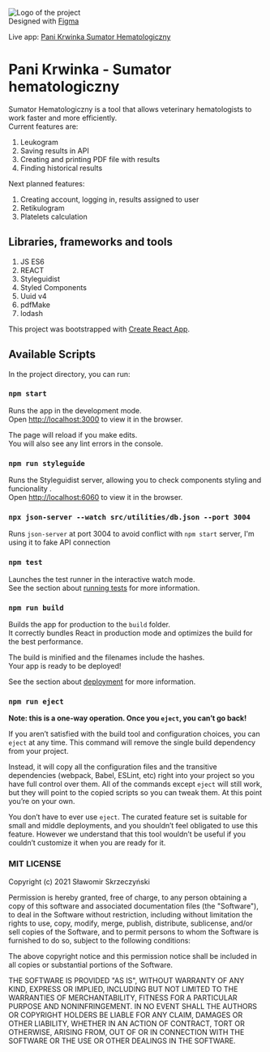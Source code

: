 ![Logo of the project](https://panikrwinka.pl/sumator/static/media/logo.0224e142.png) \
Designed with [Figma](https://www.figma.com/file/3DvVqJRCrQvF62wlxCZ6lE/Sumator-hematologiczny?node-id=1%3A18)

Live app: [Pani Krwinka Sumator Hematologiczny](https://www.panikrwinka.pl/sumator)

# Pani Krwinka - Sumator hematologiczny

Sumator Hematologiczny is a tool that allows veterinary hematologists to work faster and more efficiently. \
Current features are:
1) Leukogram
2) Saving results in API
3) Creating and printing PDF file with results
4) Finding historical results

Next planned features:
1) Creating account, logging in, results assigned to user
2) Retikulogram
3) Platelets calculation

## Libraries, frameworks and tools

1) JS ES6
2) REACT
3) Styleguidist
4) Styled Components
5) Uuid v4
6) pdfMake
7) lodash

This project was bootstrapped with [Create React App](https://github.com/facebook/create-react-app).

## Available Scripts

In the project directory, you can run:

### `npm start`

Runs the app in the development mode.\
Open [http://localhost:3000](http://localhost:3000) to view it in the browser.

The page will reload if you make edits.\
You will also see any lint errors in the console.

### `npm run styleguide`

Runs the Styleguidist server, allowing you to check components styling and funcionality .\
Open [http://localhost:6060](http://localhost:6060) to view it in the browser.

### `npx json-server --watch src/utilities/db.json --port 3004`

Runs `json-server` at port 3004 to avoid conflict with `npm start` server, I'm using it to fake API connection

### `npm test`

Launches the test runner in the interactive watch mode.\
See the section about [running tests](https://facebook.github.io/create-react-app/docs/running-tests) for more information.

### `npm run build`

Builds the app for production to the `build` folder.\
It correctly bundles React in production mode and optimizes the build for the best performance.

The build is minified and the filenames include the hashes.\
Your app is ready to be deployed!

See the section about [deployment](https://facebook.github.io/create-react-app/docs/deployment) for more information.

### `npm run eject`

**Note: this is a one-way operation. Once you `eject`, you can’t go back!**

If you aren’t satisfied with the build tool and configuration choices, you can `eject` at any time. This command will remove the single build dependency from your project.

Instead, it will copy all the configuration files and the transitive dependencies (webpack, Babel, ESLint, etc) right into your project so you have full control over them. All of the commands except `eject` will still work, but they will point to the copied scripts so you can tweak them. At this point you’re on your own.

You don’t have to ever use `eject`. The curated feature set is suitable for small and middle deployments, and you shouldn’t feel obligated to use this feature. However we understand that this tool wouldn’t be useful if you couldn’t customize it when you are ready for it.

### MIT LICENSE

Copyright (c) 2021 Sławomir Skrzeczyński

Permission is hereby granted, free of charge, to any person obtaining a copy
of this software and associated documentation files (the "Software"), to deal
in the Software without restriction, including without limitation the rights
to use, copy, modify, merge, publish, distribute, sublicense, and/or sell
copies of the Software, and to permit persons to whom the Software is
furnished to do so, subject to the following conditions:

The above copyright notice and this permission notice shall be included in all
copies or substantial portions of the Software.

THE SOFTWARE IS PROVIDED "AS IS", WITHOUT WARRANTY OF ANY KIND, EXPRESS OR
IMPLIED, INCLUDING BUT NOT LIMITED TO THE WARRANTIES OF MERCHANTABILITY,
FITNESS FOR A PARTICULAR PURPOSE AND NONINFRINGEMENT. IN NO EVENT SHALL THE
AUTHORS OR COPYRIGHT HOLDERS BE LIABLE FOR ANY CLAIM, DAMAGES OR OTHER
LIABILITY, WHETHER IN AN ACTION OF CONTRACT, TORT OR OTHERWISE, ARISING FROM,
OUT OF OR IN CONNECTION WITH THE SOFTWARE OR THE USE OR OTHER DEALINGS IN THE
SOFTWARE.
